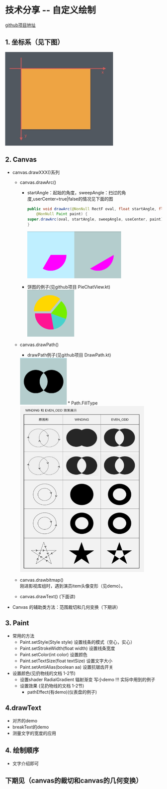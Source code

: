 # 技术分享 -- 自定义绘制
[github项目地址](https://github.com/chengxiaobo3/TestCanvas)
## 1. 坐标系（见下图）
<img src="pic/1.png" with=300 height=300> 

## 2. Canvas
* canvas.drawXXX()系列
   * canvas.drawArc()  
      * startAngle：起始的角度，sweepAngle：扫过的角度,userCenter=true|false的情况见下面的图
        ```java
        public void drawArc(@NonNull RectF oval, float startAngle, float sweepAngle, boolean useCenter,
            @NonNull Paint paint) {
        super.drawArc(oval, startAngle, sweepAngle, useCenter, paint);
        }
        ```
        <img src="pic/2.png" with=300 height=150>

     * 饼图的例子(见github项目 PieChatView.kt)  
       <img src="pic/3.png" with=150 height=150>
   * canvas.drawPath()  
      * drawPath例子(见github项目 DrawPath.kt)   
       <img src="pic/4.png" width=150 height=150 >
      * Path.FillType  
       <img src="pic/5.png" width=400 height=533 >  
    
   * canvas.drawbitmap()  
     刚进影视库组时，遇到演员item头像变形（见demo）。
  
   * canvas.drawText() (下面讲)
 
* Canvas 的辅助类方法：范围裁切和几何变换（下期讲）
## 3. Paint
 * 常用的方法
   * Paint.setStyle(Style style) 设置线条的模式（空心，实心）
   * Paint.setStrokeWidth(float width) 设置线条宽度
   * Paint.setColor(int color) 设置颜色
   * Paint.setTextSize(float textSize) 设置文字大小
   * Paint.setAntiAlias(boolean aa) 设置抗锯齿开关
* 设置颜色(见扔物线的文档 1-2节)
  *  设置shader RadialGradient 辐射渐变  写小demo !!! 实际中用到的例子
  * 设置效果 (见扔物线的文档 1-2节)
    * pathEffect(有demo)(仪表盘的例子)
## 4.drawText
  * 对齐的demo
  * breakText的demo
  * 测量文字的宽度的应用

## 4. 绘制顺序
 * 文字介绍即可
## 下期见（canvas的裁切和canvas的几何变换）